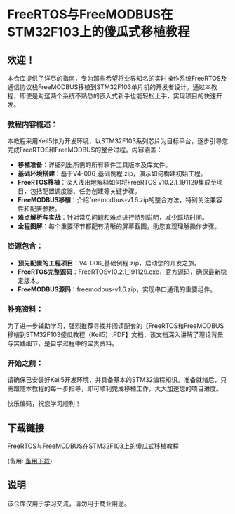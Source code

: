# FreeRTOS与FreeMODBUS在STM32F103上的傻瓜式移植教程

## 欢迎！

本仓库提供了详尽的指南，专为那些希望将业界知名的实时操作系统FreeRTOS及通信协议栈FreeMODBUS移植到STM32F103单片机的开发者设计。通过本教程，即使是对这两个系统不熟悉的嵌入式新手也能轻松上手，实现项目的快速开发。

### 教程内容概述：

本教程采用Keil5作为开发环境，以STM32F103系列芯片为目标平台，逐步引导您完成FreeRTOS和FreeMODBUS的整合过程。内容涵盖：

- **移植准备**：详细列出所需的所有软件工具版本及库文件。
- **基础环境搭建**：基于V4-006_基础例程.zip，演示如何构建初始工程。
- **FreeRTOS移植**：深入浅出地解释如何将FreeRTOS v10.2.1_191129集成至项目，包括配置调度器、任务创建等关键步骤。
- **FreeMODBUS移植**：介绍freemodbus-v1.6.zip的整合方法，特别关注兼容性和配置参数。
- **难点解析与实战**：针对常见问题和难点进行特别说明，减少踩坑时间。
- **全程图解**：每个重要环节都配有清晰的屏幕截图，助您直观理解操作步骤。

### 资源包含：

- **预先配置的工程项目**：V4-006_基础例程.zip，启动您的开发之旅。
- **FreeRTOS完整源码**：FreeRTOSv10.2.1_191129.exe，官方源码，确保最新稳定版本。
- **FreeMODBUS源码**：freemodbus-v1.6.zip，实现串口通讯的重要组件。
  
### 补充资料：

为了进一步辅助学习，强烈推荐寻找并阅读配套的【FreeRTOS和FreeMODBUS移植到STM32F103傻瓜教程（Keil5）.PDF】文档，该文档深入讲解了理论背景与实践细节，是自学过程中的宝贵资料。

### 开始之前：

请确保已安装好Keil5开发环境，并具备基本的STM32编程知识。准备就绪后，只需跟随本教程的每一步指导，即可顺利完成移植工作，大大加速您的项目进度。

快乐编码，祝您学习顺利！

## 下载链接
[FreeRTOS与FreeMODBUS在STM32F103上的傻瓜式移植教程](https://pan.quark.cn/s/1a83959bd9ab) 

(备用: [备用下载](https://pan.baidu.com/s/1WGeBXVEUJBf-VzYuhmItGw?pwd=1234))

## 说明

该仓库仅用于学习交流，请勿用于商业用途。
